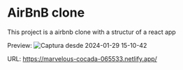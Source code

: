 # AirBnB clone

This project is a airbnb clone with a structur of a react app

Preview:
![Captura desde 2024-01-29 15-10-42](https://github.com/FacundoUG/airbnb_clone/assets/71556057/fb452b07-b1d3-43a0-badb-3fe3ebacfb7c)



URL: https://marvelous-cocada-065533.netlify.app/
